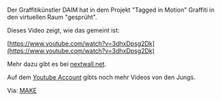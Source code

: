 <!--
.. title: Virtuelles 3D Graffiti
.. slug: 359-virtuelles-3d-graffiti
.. date: 2008-02-09 11:00:29
.. tags: Graffiti,Videos
.. description: 
.. type: text
-->

Der Graffitikünstler DAIM hat in dem Projekt "Tagged in Motion" Graffiti in den virtuellen Raum "gesprüht".
<!-- TEASER_END -->

Dieses Video zeigt, wie das gemeint ist:

[https://www.youtube.com/watch?v=3dhxDpsg2Dk](https://www.youtube.com/watch?v=3dhxDpsg2Dk)

Mehr dazu gibt es bei [nextwall.net](http://www.nextwall.net/content/projekt/taggedinmotion.php).

Auf dem [Youtube Account](http://www.youtube.com/user/JvMnext) gibts noch mehr Videos von den Jungs.

Via: [MAKE](http://blog.makezine.com/archive/2008/01/3d_graffiti_lets_you_lite.html?CMP=OTC-0D6B48984890)
